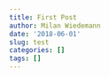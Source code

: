 ```yaml
---
title: First Post
author: Milan Wiedemann
date: '2018-06-01'
slug: test
categories: []
tags: []
---
```


